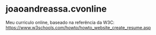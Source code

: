 # joaoandreassa.cvonline
 Meu curriculo online, baseado na referência da W3C: https://www.w3schools.com/howto/howto_website_create_resume.asp

